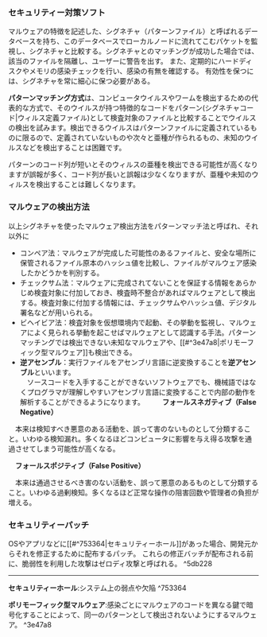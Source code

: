 ### セキュリティー対策ソフト
マルウェアの特徴を記述した、シグネチャ（パターンファイル）と呼ばれるデータベースを持ち、このデータベースでローカルノードに流れてこむパケットを監視し、シグネチャと比較する。シグネチャとのマッチングが成功した場合では、該当のファイルを隔離し、ユーザーに警告を出す。
また、定期的にハードディスクやメモリの感染チェックを行い、感染の有無を確認する。
有効性を保つには、シグネチャを常に細心に保つ必要がある。

**パターンマッチング方式**は、コンピュータウイルスやワームを検出するための代表的な方式で、そのウイルスが持つ特徴的なコードをパターン(シグネチャコード|ウィルス定義ファイル)として検査対象のファイルと比較することでウイルスの検出を試みます。検出できるウイルスはパターンファイルに定義されているものに限るので、定義されていないものや次々と亜種が作られるもの、未知のウイルスなどを検出することは困難です。  
  
パターンのコード列が短いとそのウィルスの亜種を検出できる可能性が高くなりますが誤報が多く、コード列が長いと誤報は少なくなりますが、亜種や未知のウィルスを検出することは難しくなります。

### マルウェアの検出方法
以上シグネチャを使ったマルウェア検出方法をパターンマッチ法と呼ばれ、それ以外に
- コンペア法：マルウェアが完成した可能性のあるファイルと、安全な場所に保管されるファイル原本のハッシュ値を比較し、ファイルがマルウェア感染したかどうかを判別する。
- チェックサム法：マルウェアに完成されてないことを保証する情報をあらかじめ検査対象に付加しておき、検査時不整合があればマルウェアとして検出する。検査対象に付加する情報には、チェックサムやハッシュ値、デジタル署名などが用いられる。
- ビヘイビア法：検査対象を仮想環境内で起動、その挙動を監視し、マルウェアによく見られる挙動を起こせばマルウェアとして認識する手法。パターンマッチングでは検出できない未知なマルウェアや、[[#^3e47a8|ポリモーフィック型マルウェア]]も検出できる。
- **逆アセンブル**：実行ファイルをアセンブリ言語に逆変換することを**逆アセンブル**といいます。  
　ソースコードを入手することができないソフトウェアでも、機械語ではなくプログラマが理解しやすいアセンブリ言語に変換することで内部の動作を解析することができるようになります。
　
　**フォールスネガティブ（False Negative）**

　本来は検知すべき悪意のある活動を、誤って害のないものとして分類すること。いわゆる検知漏れ。多くなるほどコンピュータに影響を与え得る攻撃を通過させてしまう可能性が高くなる。

　**フォールスポジティブ（False Positive）**

　本来は通過させるべき害のない活動を、誤って悪意のあるものとして分類すること。いわゆる過剰検知。多くなるほど正常な操作の阻害回数や管理者の負担が増える。

### セキュリティーパッチ
OSやアプリなどに[[#^753364|セキュリティーホール]]があった場合、開発元からそれを修正するために配布するパッチ。
これらの修正バッチが配布される前に、脆弱性を利用した攻撃はゼロディ攻撃と呼ばれる。 ^5db228





---
**セキュリティーホール**:システム上の弱点や欠陥 ^753364

**ポリモーフィック型マルウェア**:感染ごとにマルウェアのコードを異なる鍵で暗号化することによって、同一のパターンとして検出されないようにするマルウェア。 ^3e47a8